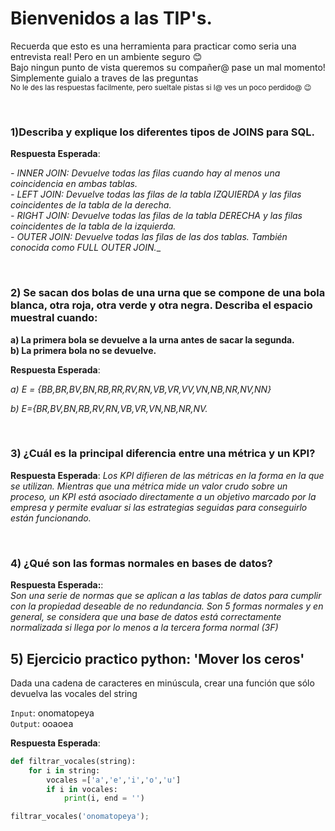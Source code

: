 
# Bienvenidos a las TIP's. 
Recuerda que esto es una herramienta para practicar como seria una entrevista real! Pero en un ambiente seguro :blush:<br>
Bajo ningun punto de vista queremos su compañer@ pase un mal momento! Simplemente guialo a traves de las preguntas<br>
<sub>No le des las respuestas facilmente, pero sueltale pistas si l@ ves un poco perdido@ :wink:

<br>
  
### **1)Describa y explique los diferentes tipos de JOINS para SQL.**


__Respuesta Esperada__:  

_- INNER JOIN: Devuelve todas las filas cuando hay al menos una coincidencia en ambas tablas._  
_- LEFT JOIN: Devuelve todas las filas de la tabla IZQUIERDA y las filas coincidentes de la tabla de la derecha._  
_- RIGHT JOIN: Devuelve todas las filas de la tabla DERECHA y las filas coincidentes de la tabla de la izquierda._  
_- OUTER JOIN: Devuelve todas las filas de las dos tablas. También conocida como FULL OUTER JOIN.__
  
<br>
  
### **2) Se sacan dos bolas de una urna que se compone de una bola blanca, otra roja, otra verde y otra negra. Describa el espacio muestral cuando:**  

**a) La primera bola se devuelve a la urna antes de sacar la segunda.**  
**b) La primera bola no se devuelve.**



__Respuesta Esperada__:   

_a) E = {BB,BR,BV,BN,RB,RR,RV,RN,VB,VR,VV,VN,NB,NR,NV,NN}_  

_b) E={BR,BV,BN,RB,RV,RN,VB,VR,VN,NB,NR,NV._
                          

<br>
  
### **3) ¿Cuál es la principal diferencia entre una métrica y un KPI?**


__Respuesta Esperada__:   _Los KPI difieren de las métricas en la forma en la que se utilizan. Mientras que una métrica mide un valor crudo sobre un proceso, un KPI está asociado directamente a un objetivo marcado por la empresa y permite evaluar si las estrategias seguidas para conseguirlo están funcionando._

<br>

  
### **4) ¿Qué son las formas normales en bases de datos?**
 
__Respuesta Esperada:__:  
_Son una serie de normas que se aplican a las tablas de datos para cumplir con la propiedad deseable de no redundancia. Son 5 formas normales y en general, se considera que una base de datos está correctamente normalizada si llega por lo menos a la tercera forma normal (3F)_


## **5) Ejercicio practico python: 'Mover los ceros'**  

Dada una cadena de caracteres en minúscula, crear una función que sólo devuelva las vocales del string

`Input`: onomatopeya  
`Output`: ooaoea

  
__Respuesta Esperada__:

```python
def filtrar_vocales(string):  
    for i in string:  
        vocales =['a','e','i','o','u']
        if i in vocales:  
            print(i, end = '')  

filtrar_vocales('onomatopeya');
 ```
